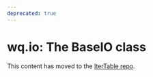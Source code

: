 ```yaml
---
deprecated: true
---
```


wq.io: The BaseIO class
=======================

This content has moved to the [IterTable repo](https://github.com/wq/itertable/blob/master/docs/base.md).

